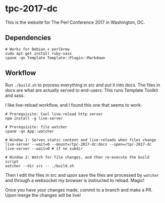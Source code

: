 # tpc-2017-dc

This is the website for The Perl Conference 2017 in Washington, DC.

## Dependencies

    # Works for Debian + perlbrew
    sudo apt-get install ruby-sass
    cpanm -qn Template Template::Plugin::Markdown

## Workflow

Run `./build.sh` to process everything in src and put it into docs. The files
in docs are what are actually served to end-users. This runs Template Toolkit
and sass.

I like live-reload workflow, and I found this one that seems to work:

    # Prerequisite: Cool live-reload http server
    npm install -g live-server

    # Prerequisite: file watcher
    cpanm -qn App::watcher

    # Window 1: Serves static content and live-reloads when files change
    live-server --wait=0 --mount=/tpc-2017-dc:docs --open=/tpc-2017-dc
    live-server --wait=0 # if no subdir

    # Window 2: Watch for file changes, and then re-execute the build script
    watcher --dir src -- ./build.sh

Then I edit the files in src and upon save the files are processed by `watcher`
and through a websocket my browser is instructed to reload. Magic!

Once you have your changes made, commit to a branch and make a PR. Upon merge
the changes will be live!

